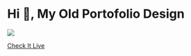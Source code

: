 # Hi 👋, My Old Portofolio Design

![](https://github.com/beshoywageeh/old-portofolio/blob/main/img/SharedScreenshot.jpg?raw=true)

[Check It Live](https://beshoywageeh.github.io/old-portofolio/)
